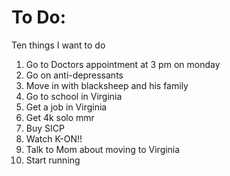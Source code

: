 # To Do:
Ten things I want to do

1. Go to Doctors appointment at 3 pm on monday
2. Go on anti-depressants 
3. Move in with blacksheep and his family
4. Go to school in Virginia
5. Get a job in Virginia
6. Get 4k solo mmr
7. Buy SICP
8. Watch K-ON!!
9. Talk to Mom about moving to Virginia
10. Start running

